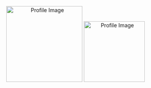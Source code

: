 







<p align="center">
    <img height="200" src="https://github.com/user-attachments/assets/4cf26280-a66c-4e40-8e08-1678f6942b70" alt="Profile Image">
  <img height="160" src="http://github-profile-summary-cards.vercel.app/api/cards/profile-details?username=Siraddeen&theme=tokyonight" alt="Profile Image">
<!--   <a href="https://github.com/Siraddeen/github-readme-stats">
    <img src="https://github-readme-stats.vercel.app/api?username=Siraddeen&show_icons=true" alt="GitHub Stats"> -->
  </a>
</p>



